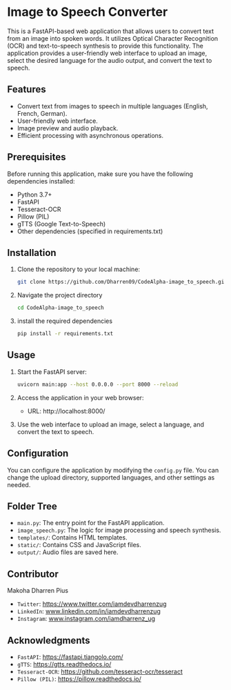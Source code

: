 # Image to Speech Converter

This is a FastAPI-based web application that allows users to convert text from an image into spoken words. It utilizes Optical Character Recognition (OCR) and text-to-speech synthesis to provide this functionality. The application provides a user-friendly web interface to upload an image, select the desired language for the audio output, and convert the text to speech.

## Features

- Convert text from images to speech in multiple languages (English, French, German).
- User-friendly web interface.
- Image preview and audio playback.
- Efficient processing with asynchronous operations.

## Prerequisites

Before running this application, make sure you have the following dependencies installed:

- Python 3.7+
- FastAPI
- Tesseract-OCR
- Pillow (PIL)
- gTTS (Google Text-to-Speech)
- Other dependencies (specified in requirements.txt)

## Installation

1. Clone the repository to your local machine:

   ```bash
   git clone https://github.com/Dharren09/CodeAlpha-image_to_speech.git

2. Navigate the project directory

   ```bash
   cd CodeAlpha-image_to_speech

3. install the required dependencies
   
   ```bash
   pip install -r requirements.txt

## Usage

1. Start the FastAPI server:
   
   ```bash
   uvicorn main:app --host 0.0.0.0 --port 8000 --reload

2. Access the application in your web browser:
   
   * URL: http://localhost:8000/

3. Use the web interface to upload an image, select a language, and convert the  text to speech.

## Configuration

You can configure the application by modifying the `config.py` file. You can change the upload directory, supported languages, and other settings as needed.

## Folder Tree

   - `main.py`: The entry point for the FastAPI application.
   - `image_speech.py`: The logic for image processing and speech synthesis.
   - `templates/`: Contains HTML templates.
   - `static/`: Contains CSS and JavaScript files.
   - `output/`: Audio files are saved here.

## Contributor
   
Makoha Dharren Pius
   - `Twitter`: https://www.twitter.com/iamdevdharrenzug
   - `LinkedIn`: www.linkedin.com/in/iamdevdharrenzug
   - `Instagram`: www.instagram.com/iamdharrenz_ug

## Acknowledgments

   - `FastAPI`: https://fastapi.tiangolo.com/
   - `gTTS`: https://gtts.readthedocs.io/
   - `Tesseract-OCR`: https://github.com/tesseract-ocr/tesseract
   - `Pillow (PIL)`: https://pillow.readthedocs.io/
